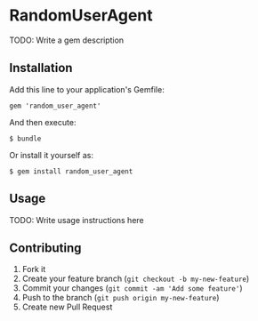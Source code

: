 # RandomUserAgent

TODO: Write a gem description

## Installation

Add this line to your application's Gemfile:

    gem 'random_user_agent'

And then execute:

    $ bundle

Or install it yourself as:

    $ gem install random_user_agent

## Usage

TODO: Write usage instructions here

## Contributing

1. Fork it
2. Create your feature branch (`git checkout -b my-new-feature`)
3. Commit your changes (`git commit -am 'Add some feature'`)
4. Push to the branch (`git push origin my-new-feature`)
5. Create new Pull Request
